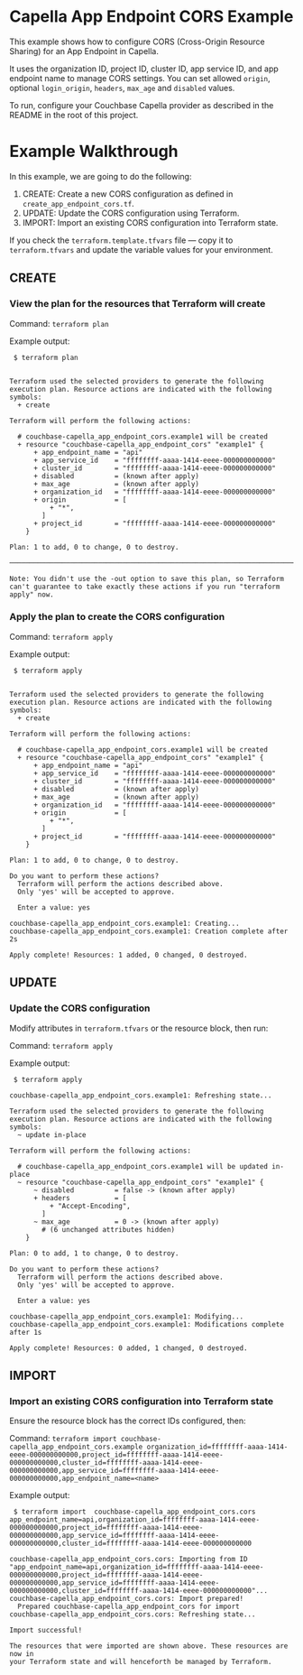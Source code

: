 # Capella App Endpoint CORS Example

This example shows how to configure CORS (Cross-Origin Resource Sharing) for an App Endpoint in Capella.

It uses the organization ID, project ID, cluster ID, app service ID, and app endpoint name to manage CORS settings. You can set allowed `origin`, optional `login_origin`, `headers`, `max_age` and `disabled` values.

To run, configure your Couchbase Capella provider as described in the README in the root of this project.

# Example Walkthrough

In this example, we are going to do the following:

1. CREATE: Create a new CORS configuration as defined in `create_app_endpoint_cors.tf`.
2. UPDATE: Update the CORS configuration using Terraform.
3. IMPORT: Import an existing CORS configuration into Terraform state.

If you check the `terraform.template.tfvars` file — copy it to `terraform.tfvars` and update the variable values for your environment.

## CREATE
### View the plan for the resources that Terraform will create

Command: `terraform plan`

Example output:

```
 $ terraform plan   


Terraform used the selected providers to generate the following execution plan. Resource actions are indicated with the following symbols:
  + create

Terraform will perform the following actions:

  # couchbase-capella_app_endpoint_cors.example1 will be created
  + resource "couchbase-capella_app_endpoint_cors" "example1" {
      + app_endpoint_name = "api"
      + app_service_id    = "ffffffff-aaaa-1414-eeee-000000000000"
      + cluster_id        = "ffffffff-aaaa-1414-eeee-000000000000"
      + disabled          = (known after apply)
      + max_age           = (known after apply)
      + organization_id   = "ffffffff-aaaa-1414-eeee-000000000000"
      + origin            = [
          + "*",
        ]
      + project_id        = "ffffffff-aaaa-1414-eeee-000000000000"
    }

Plan: 1 to add, 0 to change, 0 to destroy.

──────────────────────────────────────────────────────────────────────────────────────────────────────────────────────────────────────────────────────────────────────────────────────────────────────────────────────────────────────────────────────────────────────────────────────────────────────

Note: You didn't use the -out option to save this plan, so Terraform can't guarantee to take exactly these actions if you run "terraform apply" now.
```

### Apply the plan to create the CORS configuration

Command: `terraform apply`

Example output:

```
 $ terraform apply


Terraform used the selected providers to generate the following execution plan. Resource actions are indicated with the following symbols:
  + create

Terraform will perform the following actions:

  # couchbase-capella_app_endpoint_cors.example1 will be created
  + resource "couchbase-capella_app_endpoint_cors" "example1" {
      + app_endpoint_name = "api"
      + app_service_id    = "ffffffff-aaaa-1414-eeee-000000000000"
      + cluster_id        = "ffffffff-aaaa-1414-eeee-000000000000"
      + disabled          = (known after apply)
      + max_age           = (known after apply)
      + organization_id   = "ffffffff-aaaa-1414-eeee-000000000000"
      + origin            = [
          + "*",
        ]
      + project_id        = "ffffffff-aaaa-1414-eeee-000000000000"
    }

Plan: 1 to add, 0 to change, 0 to destroy.

Do you want to perform these actions?
  Terraform will perform the actions described above.
  Only 'yes' will be accepted to approve.

  Enter a value: yes

couchbase-capella_app_endpoint_cors.example1: Creating...
couchbase-capella_app_endpoint_cors.example1: Creation complete after 2s

Apply complete! Resources: 1 added, 0 changed, 0 destroyed.
```

## UPDATE
### Update the CORS configuration

Modify attributes in `terraform.tfvars` or the resource block, then run:

Command: `terraform apply`

Example output:
```
 $ terraform apply

couchbase-capella_app_endpoint_cors.example1: Refreshing state...

Terraform used the selected providers to generate the following execution plan. Resource actions are indicated with the following symbols:
  ~ update in-place

Terraform will perform the following actions:

  # couchbase-capella_app_endpoint_cors.example1 will be updated in-place
  ~ resource "couchbase-capella_app_endpoint_cors" "example1" {
      ~ disabled          = false -> (known after apply)
      + headers           = [
          + "Accept-Encoding",
        ]
      ~ max_age           = 0 -> (known after apply)
        # (6 unchanged attributes hidden)
    }

Plan: 0 to add, 1 to change, 0 to destroy.

Do you want to perform these actions?
  Terraform will perform the actions described above.
  Only 'yes' will be accepted to approve.

  Enter a value: yes

couchbase-capella_app_endpoint_cors.example1: Modifying...
couchbase-capella_app_endpoint_cors.example1: Modifications complete after 1s

Apply complete! Resources: 0 added, 1 changed, 0 destroyed.
```

## IMPORT
### Import an existing CORS configuration into Terraform state

Ensure the resource block has the correct IDs configured, then:

Command: `terraform import couchbase-capella_app_endpoint_cors.example organization_id=ffffffff-aaaa-1414-eeee-000000000000,project_id=ffffffff-aaaa-1414-eeee-000000000000,cluster_id=ffffffff-aaaa-1414-eeee-000000000000,app_service_id=ffffffff-aaaa-1414-eeee-000000000000,app_endpoint_name=<name>`

Example output:
```
 $ terraform import  couchbase-capella_app_endpoint_cors.cors app_endpoint_name=api,organization_id=ffffffff-aaaa-1414-eeee-000000000000,project_id=ffffffff-aaaa-1414-eeee-000000000000,app_service_id=ffffffff-aaaa-1414-eeee-000000000000,cluster_id=ffffffff-aaaa-1414-eeee-000000000000

couchbase-capella_app_endpoint_cors.cors: Importing from ID "app_endpoint_name=api,organization_id=ffffffff-aaaa-1414-eeee-000000000000,project_id=ffffffff-aaaa-1414-eeee-000000000000,app_service_id=ffffffff-aaaa-1414-eeee-000000000000,cluster_id=ffffffff-aaaa-1414-eeee-000000000000"...
couchbase-capella_app_endpoint_cors.cors: Import prepared!
  Prepared couchbase-capella_app_endpoint_cors for import
couchbase-capella_app_endpoint_cors.cors: Refreshing state...

Import successful!

The resources that were imported are shown above. These resources are now in
your Terraform state and will henceforth be managed by Terraform.

```


